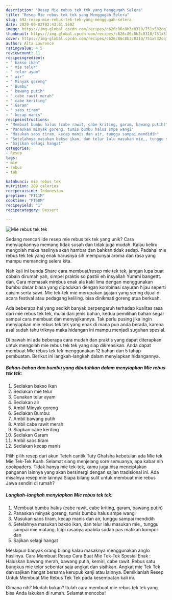 ```yaml
---
description: "Resep Mie rebus tek tek yang Menggugah Selera"
title: "Resep Mie rebus tek tek yang Menggugah Selera"
slug: 692-resep-mie-rebus-tek-tek-yang-menggugah-selera
date: 2020-09-02T02:43:01.560Z
image: https://img-global.cpcdn.com/recipes/c626c86c8b3c8310/751x532cq70/mie-rebus-tek-tek-foto-resep-utama.jpg
thumbnail: https://img-global.cpcdn.com/recipes/c626c86c8b3c8310/751x532cq70/mie-rebus-tek-tek-foto-resep-utama.jpg
cover: https://img-global.cpcdn.com/recipes/c626c86c8b3c8310/751x532cq70/mie-rebus-tek-tek-foto-resep-utama.jpg
author: Alta Lawrence
ratingvalue: 4.5
reviewcount: 11
recipeingredient:
- " bakso ikan"
- " mie telur"
- " telur ayam"
- " air"
- " Minyak goreng"
- " Bumbu"
- " bawang putih"
- " cabe rawit merah"
- " cabe keriting"
- " Garam"
- " saos tiram"
- " kecap manis"
recipeinstructions:
- "Membuat bumbu halus (cabe rawit, cabe kriting, garam, bawang putih)"
- "Panaskan minyak goreng, tumis bumbu halus smpe wangi"
- "Masukan saos tiram, kecap manis dan air, tunggu sampai mendidih"
- "Setelahnya masukan bakso ikan, dan telur lalu masukan mie,, tunggu sampai mie matang. Icipi rasanya apabila sudah pas matikan kompor dan"
- "Sajikan selagi hangat"
categories:
- Resep
tags:
- mie
- rebus
- tek

katakunci: mie rebus tek 
nutrition: 209 calories
recipecuisine: Indonesian
preptime: "PT11M"
cooktime: "PT60M"
recipeyield: "1"
recipecategory: Dessert

---
```



![Mie rebus tek tek](https://img-global.cpcdn.com/recipes/c626c86c8b3c8310/751x532cq70/mie-rebus-tek-tek-foto-resep-utama.jpg)

Sedang mencari ide resep mie rebus tek tek yang unik? Cara menyiapkannya memang tidak susah dan tidak juga mudah. Kalau keliru mengolah maka hasilnya akan hambar dan bahkan tidak sedap. Padahal mie rebus tek tek yang enak harusnya sih mempunyai aroma dan rasa yang mampu memancing selera kita.

Nah kali ini bunda Share cara membuat/resep mie tek tek, jangan lupa buat cobain dirumah yah, simpel praktis so pastiii eh insyallah Yummi bangettt. dan. Cara memasak mirebus enak ala kaki lima dengan menggunakan bumbu dasar biasa yang dipadukan dengan kombinasi sayuran hijau seperti caisim serta sawi. Mie tek-tek mie merupakan jajajan yang sering dijual di acara festival atau pedagang keliling. bisa dinikmati goreng atua berkuah.

Ada beberapa hal yang sedikit banyak berpengaruh terhadap kualitas rasa dari mie rebus tek tek, mulai dari jenis bahan, kedua pemilihan bahan segar sampai cara membuat dan menyajikannya. Tak perlu pusing jika ingin menyiapkan mie rebus tek tek yang enak di mana pun anda berada, karena asal sudah tahu triknya maka hidangan ini mampu menjadi suguhan spesial.


Di bawah ini ada beberapa cara mudah dan praktis yang dapat diterapkan untuk mengolah mie rebus tek tek yang siap dikreasikan. Anda dapat membuat Mie rebus tek tek menggunakan 12 bahan dan 5 tahap pembuatan. Berikut ini langkah-langkah dalam menyiapkan hidangannya.

<!--inarticleads1-->

##### Bahan-bahan dan bumbu yang dibutuhkan dalam menyiapkan Mie rebus tek tek:

1. Sediakan  bakso ikan
1. Sediakan  mie telur
1. Gunakan  telur ayam
1. Sediakan  air
1. Ambil  Minyak goreng
1. Sediakan  Bumbu:
1. Ambil  bawang putih
1. Ambil  cabe rawit merah
1. Siapkan  cabe keriting
1. Sediakan  Garam
1. Ambil  saos tiram
1. Sediakan  kecap manis


Pilih pilih resep dari akun Teteh cantik Tuty Ghafsha kebetulan ada Mie tek Mie Tek-Tek Kuah. Selamat siang menjelang sore semuanya, apa kabar nih cookpaders. Tidak hanya mie tek-tek, kamu juga bisa menciptakan panganan lainnya yang akan bersinergi dengan sajian tradisional ini. Ada misalnya resep mie lainnya Siapa bilang sulit untuk membuat mie rebus Jawa sendiri di rumah? 

<!--inarticleads2-->

##### Langkah-langkah menyiapkan Mie rebus tek tek:

1. Membuat bumbu halus (cabe rawit, cabe kriting, garam, bawang putih)
1. Panaskan minyak goreng, tumis bumbu halus smpe wangi
1. Masukan saos tiram, kecap manis dan air, tunggu sampai mendidih
1. Setelahnya masukan bakso ikan, dan telur lalu masukan mie,, tunggu sampai mie matang. Icipi rasanya apabila sudah pas matikan kompor dan
1. Sajikan selagi hangat


Meskipun banyak orang bilang kalau masaknya menggunakan anglo hasilnya. Cara Membuat Resep Cara Buat Mie Tek-Tek Spesial Enak : Haluskan bawang merah, bawang putih, kemiri, cabe rawit. Rebus satu bungkus mie telor sebentar saja angkat dan sisihkan. Angkat mie Tek Tek dan sajikan hangat bersama kerupuk kanji atau lainnya. Demikianlah Resep Untuk Membuat Mie Rebus Tek Tek pada kesempatan kali ini. 

Gimana nih? Mudah bukan? Itulah cara membuat mie rebus tek tek yang bisa Anda lakukan di rumah. Selamat mencoba!
